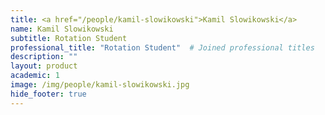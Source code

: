 ```yaml
---
title: <a href="/people/kamil-slowikowski">Kamil Slowikowski</a>
name: Kamil Slowikowski
subtitle: Rotation Student
professional_title: "Rotation Student"  # Joined professional titles
description: ""
layout: product
academic: 1
image: /img/people/kamil-slowikowski.jpg
hide_footer: true
---
```

